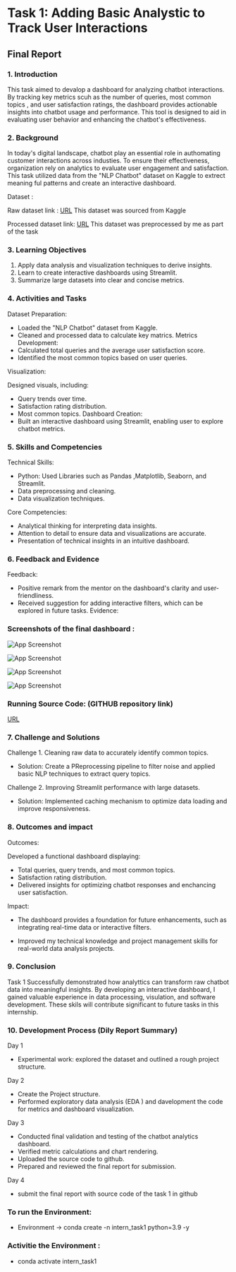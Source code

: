 # Task 1: Adding Basic Analystic to Track User Interactions

## Final Report


### 1. Introduction 
This task aimed to devalop a dashboard for analyzing chatbot interactions. By tracking key metrics scuh as the number of queries, most common topics , and user satisfaction ratings, the dashboard provides actionable insights into chatbot usage and performance. This tool is designed to aid in evaluating user behavior and enhancing the chatbot's effectiveness.

### 2. Background
In today's digital landscape, chatbot play an essential role in authomating customer interactions across industies. To ensure their effectiveness, organization rely on analytics to evaluate user engagement  and satisfaction. This task utilized data from the "NLP Chatbot" dataset on Kaggle to extrect meaning ful patterns and create an interactive dashboard.

Dataset :

Raw dataset link : 
[URL](https://www.kaggle.com/datasets/teamincribo/nlp-chatbot-dataset)
This dataset was sourced from Kaggle

Processed dataset link:
[URL](https://github.com/VigneshvickyData/Intern_project-1_Analytics_Chatbot/raw/refs/heads/main/notebook/Processed_dataset.csv)
This dataset was preprocessed by me as part of the task

### 3. Learning Objectives
1. Apply data analysis and visualization techniques to derive insights.
2. Learn to create interactive dashboards using Streamlit.
3. Summarize large datasets into clear and concise metrics.

### 4. Activities and Tasks
Dataset Preparation:
* Loaded the "NLP Chatbot"  dataset from Kaggle. 
* Cleaned and processed data to calculate key matrics.
Metrics Development:
* Calculated total queries and the average user satisfaction score.
* Identified the most common topics based on user queries.

Visualization:

Designed visuals, including:
* Query trends over time.
* Satisfaction rating distribution.
* Most common topics.
Dashboard Creation:
* Built an interactive dashboard using Streamlit, enabling user to explore chatbot metrics.

### 5. Skills and Competencies
Technical Skills:
* Python: Used Libraries such as Pandas ,Matplotlib, Seaborn, and Streamlit.
* Data preprocessing and cleaning.
* Data visualization techniques.
       
Core Competencies:
* Analytical thinking for interpreting data insights.
* Attention to detail to ensure data and visualizations are accurate.
* Presentation of technical insights in an intuitive dashboard.

### 6. Feedback and Evidence
Feedback:
* Positive remark from the mentor on the dashboard's clarity and user-friendliness.
* Received suggestion for adding interactive filters, which can be explored in future tasks.
Evidence:
### Screenshots of the final dashboard :

![App Screenshot](https://github.com/VigneshvickyData/Data_Branching/blob/main/1.png?raw=true)

![App Screenshot](https://github.com/VigneshvickyData/Data_Branching/blob/main/2.png?raw=true)

![App Screenshot](https://github.com/VigneshvickyData/Data_Branching/blob/main/3.png?raw=true)

![App Screenshot](https://github.com/VigneshvickyData/Data_Branching/blob/main/4.png?raw=true)

### Running Source Code: (GITHUB repository link)
[URL](https://github.com/VigneshvickyData/Intern_project-1_Analytics_Chatbot)  

### 7. Challenge and Solutions 
Challenge 1. Cleaning raw data to accurately identify common topics.

* Solution: Create a PReprocessing pipeline to filter noise and applied basic NLP techniques to extract query topics.

Challenge 2. Improving Streamlit performance with large datasets.

* Solution: Implemented caching mechanism to optimize data loading and improve responsiveness.

### 8. Outcomes and impact 
Outcomes:

Developed a functional dashboard displaying:
* Total queries, query trends, and most common topics.
* Satisfaction rating distribution.
* Delivered insights for optimizing chatbot responses and enchancing user satisfaction.
      
Impact:
* The dashboard provides a foundation for future enhancements, such as integrating real-time data or interactive filters.

* Improved my technical knowledge and project management skills for real-world  data analysis projects.          

### 9. Conclusion
Task 1 Successfully demonstrated how analyttics can transform raw chatbot data into meaningful insights. By developing an interactive dashboard, I gained valuable experience in data processing, visulation, and software development. These skils will contribute significant to future tasks in this internship.

### 10. Development Process (Dily Report Summary)
Day 1 
- Experimental work: explored the dataset and outlined a rough project structure.

Day 2 
- Create the Project structure.
- Performed exploratory data analysis (EDA ) and davelopment the code for metrics and dashboard visualization.

Day 3 
- Conducted final validation and testing of the chatbot analytics dashboard.
- Verified metric calculations and chart rendering.
- Uploaded the source code to github.
- Prepared and reviewed the final report for submission.

Day 4  
- submit the final report with source code of the task 1 in github        

### To run the Environment:
- Environment -> conda create -n intern_task1 python=3.9 -y
### Activitie the Environment :
-  conda activate intern_task1